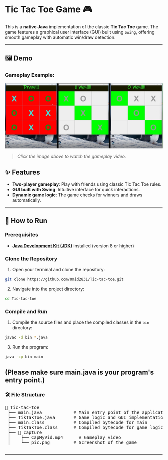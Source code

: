 # Tic Tac Toe Game 🎮

This is a **native Java** implementation of the classic **Tic Tac Toe** game. The game features a graphical user interface (GUI) built using `Swing`, offering smooth gameplay with automatic win/draw detection.

---

## 🖼️ Demo
### Gameplay Example:
[![Gameplay Screenshot](capture/pic.png)](capture/CapMyVid.mp4)
> *Click the image above to watch the gameplay video.*

## ✨ Features

- **Two-player gameplay**: Play with friends using classic Tic Tac Toe rules.
- **GUI built with Swing**: Intuitive interface for quick interactions.
- **Dynamic game logic**: The game checks for winners and draws automatically.
---

## 🚀 How to Run

### Prerequisites
- [**Java Development Kit (JDK)**](https://www.oracle.com/java/technologies/downloads/) installed (version 8 or higher)

### Clone the Repository
1. Open your terminal and clone the repository:
```bash
git clone https://github.com/Omid2831/Tic-tac-toe.git
```
2. Navigate into the project directory:
```bash
cd Tic-tac-toe
```
### Compile and Run
1. Compile the source files and place the compiled classes in the `bin` directory:
``` bash
javac -d bin *.java
```
3. Run the program:
```bash
java -cp bin main
```
(Please make sure main.java is your program's entry point.)  
---
### 🛠️ File Structure
  <pre>
📂 Tic-tac-toe
 ├── main.java            # Main entry point of the application
 ├── TikTakToe.java       # Game logic and GUI implementation
 ├── main.class           # Compiled bytecode for main
 ├── TikTakToe.class      # Compiled bytecode for game logic
 ├── 📂 capture
 │    ├── CapMyVid.mp4      # Gameplay video
 │    └── pic.png         # Screenshot of the game
    </pre>
---



